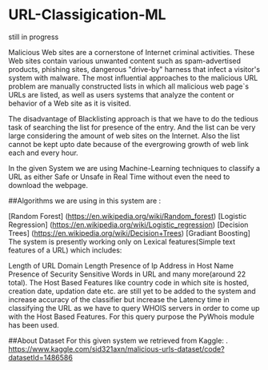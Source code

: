 ﻿# URL-Classigication-ML

still in progress

Malicious Web sites are a cornerstone of Internet criminal activities. These Web sites contain various unwanted content such as spam-advertised products, phishing sites, dangerous "drive-by" harness that infect a visitor's system with malware. The most influential approaches to the malicious URL problem are manually constructed lists in which all malicious web page`s URLs are listed, as well as users systems that analyze the content or behavior of a Web site as it is visited.

The disadvantage of Blacklisting approach is that we have to do the tedious task of searching the list for presence of the entry. And the list can be very large considering the amount of web sites on the Internet. Also the list cannot be kept upto date because of the evergrowing growth of web link each and every hour.

In the given System we are using Machine-Learning techniques to classify a URL as either Safe or Unsafe in Real Time without even the need to download the webpage.

##Algorithms we are using in this system are :

[Random Forest] (https://en.wikipedia.org/wiki/Random_forest)
[Logistic Regression] (https://en.wikipedia.org/wiki/Logistic_regression)
[Decision Trees] (https://en.wikipedia.org/wiki/Decision+Trees)
[Gradiant Boosting]
The system is presently working only on Lexical features(Simple text features of a URL) which includes:

Length of URL
Domain Length
Presence of Ip Address in Host Name
Presence of Security Sensitive Words in URL
and many more(around 22 total). The Host Based Features like country code in which site is hosted, creation date, updation date etc. are still yet to be added to the system and increase accuracy of the classifier but increase the Latency time in classifying the URL as we have to query WHOIS servers in order to come up with the Host Based Features. For this query purpose the PyWhois module has been used.

##About Dataset
For this given system we retrieved from Kaggle:
. https://www.kaggle.com/sid321axn/malicious-urls-dataset/code?datasetId=1486586
